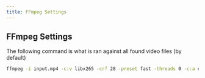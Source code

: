 ```yaml
---
title: FFmpeg Settings
---
```

## FFmpeg Settings
The following command is what is ran against all found video files (by default)

```bash
ffmpeg -i input.mp4 -c:v libx265 -crf 28 -preset fast -threads 0 -c:a copy -c:s copy -tag:v hvc1 -loglevel error output.mp4
```
